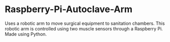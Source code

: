 # Raspberry-Pi-Autoclave-Arm
Uses a robotic arm to move surgical equipment to sanitation chambers. This robotic arm is controlled using two muscle sensors through a Raspberry Pi. Made using Python.
